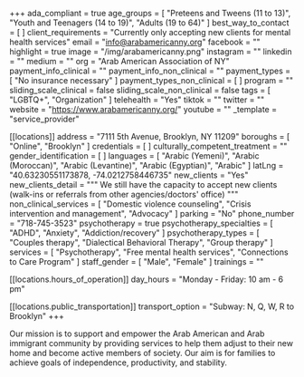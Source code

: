 +++
ada_compliant = true
age_groups = [
  "Preteens and Tweens (11 to 13)",
  "Youth and Teenagers (14 to 19)",
  "Adults (19 to 64)"
]
best_way_to_contact = [ ]
client_requirements = "Currently only accepting new clients for mental health services"
email = "info@arabamericanny.org"
facebook = ""
highlight = true
image = "/img/arabamericanny.png"
instagram = ""
linkedin = ""
medium = ""
org = "Arab American Association of NY"
payment_info_clinical = ""
payment_info_non_clinical = ""
payment_types = [ "No insurance necessary" ]
payment_types_non_clinical = [ ]
program = ""
sliding_scale_clinical = false
sliding_scale_non_clinical = false
tags = [ "LGBTQ+", "Organization" ]
telehealth = "Yes"
tiktok = ""
twitter = ""
website = "https://www.arabamericanny.org/"
youtube = ""
_template = "service_provider"

[[locations]]
address = "7111 5th Avenue, Brooklyn, NY 11209"
boroughs = [ "Online", "Brooklyn" ]
credentials = [ ]
culturally_competent_treatment = ""
gender_identification = [ ]
languages = [
  "Arabic (Yemeni)",
  "Arabic (Moroccan)",
  "Arabic (Levantine)",
  "Arabic (Egyptian)",
  "Arabic"
]
latLng = "40.63230551173878, -74.0212758446735"
new_clients = "Yes"
new_clients_detail = """
We still have the capacity to accept new clients (walk-ins or referrals from other agencies/doctors' office)
"""
non_clinical_services = [
  "Domestic violence counseling",
  "Crisis intervention and management",
  "Advocacy"
]
parking = "No"
phone_number = "718-745-3523"
psychotherapy = true
psychotherapy_specialties = [ "ADHD", "Anxiety", "Addiction/recovery" ]
psychotherapy_types = [
  "Couples therapy",
  "Dialectical Behavioral Therapy",
  "Group therapy"
]
services = [
  "Psychotherapy",
  "Free mental health services",
  "Connections to Care Program"
]
staff_gender = [ "Male", "Female" ]
trainings = ""

  [[locations.hours_of_operation]]
  day_hours = "Monday - Friday: 10 am - 6 pm"

  [[locations.public_transportation]]
  transport_option = "Subway: N, Q, W, R to Brooklyn"
+++

Our mission is to support and empower the Arab American and Arab immigrant community by providing services to help them adjust to their new home and become active members of society. Our aim is for families to achieve goals of independence, productivity, and stability.
